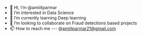 - 👋 Hi, I’m @amiiitparmar
- 👀 I’m interested in Data Science 
- 🌱 I’m currently learning Deep learning 
- 💞️ I’m looking to collaborate on Fraud detections based projects 
- 📫 How to reach me --- @amiitparmar21@gmail.com 

<!---
amiiitparmar/amiiitparmar is a ✨ special ✨ repository because its `README.md` (this file) appears on your GitHub profile.
You can click the Preview link to take a look at your changes.
--->
